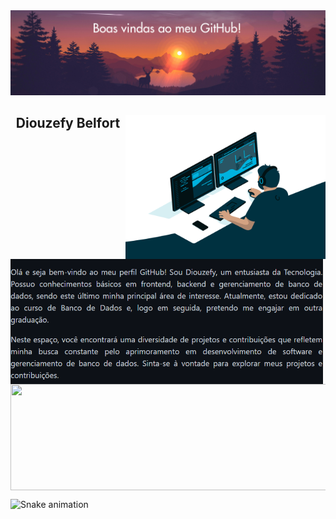 <div>
  <img src="por-do-sol.png" >
</div>

<div>
  <img align="right" height="230" width= "320" alt="coding-time" src="code.gif">
  <h2 align="center">Diouzefy Belfort</h2>
  <img align="left" height="200" width= "500" alt="bio" src="bio1.png">
</div>

<img align="center" height="170em" width= "1000" src="https://github-readme-stats.vercel.app/api/top-langs/?username=diouzefybelfort&layout=compact&langs_count=16&theme=dracula"/>

![Snake animation](https://github.com/LuigiGF/LuigiGF/blob/output/github-contribution-grid-snake.svg)

<!--
**diouzefybelfort/diouzefybelfort** is a ✨ _special_ ✨ repository because its `README.md` (this file) appears on your GitHub profile.

Here are some ideas to get you started:

- 🔭 I’m currently working on ...
- 🌱 I’m currently learning ...
- 👯 I’m looking to collaborate on ...
- 🤔 I’m looking for help with ...
- 💬 Ask me about ...
- 📫 How to reach me: ...
- 😄 Pronouns: ...
- ⚡ Fun fact: ...
-->
